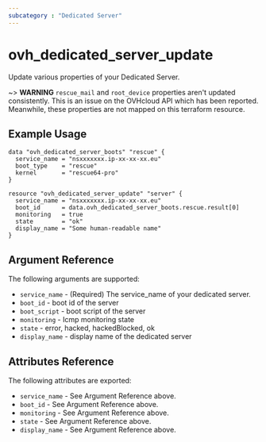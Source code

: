 ```yaml
---
subcategory : "Dedicated Server"
---
```


# ovh_dedicated_server_update

Update various properties of your Dedicated Server.

~> __WARNING__ `rescue_mail` and `root_device` properties aren't
updated consistently. This is an issue on the OVHcloud API which 
has been reported. Meanwhile, these properties are not mapped
on this terraform resource.

## Example Usage

```hcl
data "ovh_dedicated_server_boots" "rescue" {
  service_name = "nsxxxxxxx.ip-xx-xx-xx.eu"
  boot_type    = "rescue"
  kernel       = "rescue64-pro"
}

resource "ovh_dedicated_server_update" "server" {
  service_name = "nsxxxxxxx.ip-xx-xx-xx.eu"
  boot_id      = data.ovh_dedicated_server_boots.rescue.result[0]
  monitoring   = true
  state        = "ok"
  display_name = "Some human-readable name"
}
```

## Argument Reference

The following arguments are supported:

* `service_name` - (Required) The service_name of your dedicated server.
* `boot_id` - boot id of the server
* `boot_script` - boot script of the server
* `monitoring` - Icmp monitoring state
* `state` - error, hacked, hackedBlocked, ok
* `display_name` - display name of the dedicated server

## Attributes Reference

The following attributes are exported:

* `service_name` - See Argument Reference above.
* `boot_id` - See Argument Reference above.
* `monitoring` - See Argument Reference above.
* `state` - See Argument Reference above.
* `display_name` - See Argument Reference above.
